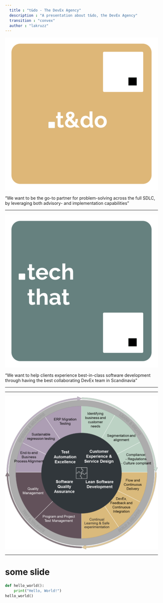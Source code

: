 ```yaml
---
  title : "t&do - The DevEx Agency"
  description : "A presentation about t&do, the DevEx Agency"
  transition : "convex"
  author : "lakruzz"
--- 
```

<!-- .slide: data-background="#64505a" -->

![.t&do](./assets/t&do.png) <!-- .element style="height: 180px; margin: 0 auto 4rem auto; background: transparent;" -->

<q>We want to be the go-to partner for problem-solving across the full SDLC, by leveraging both advisory- and implementation capabilities​</q>
<!-- .element style="color:white;" -->

---

<!-- .slide: data-background="#af9eb5" -->

![.tt](/assets/techthat.png) <!-- .element style="height: 180px; margin: 0 auto 4rem auto; background: transparent;" -->

<q>We want to help clients experience best-in-class software development through having the best collaborating DevEx team in Scandinavia​</q>
<!-- .element style="color:white;" -->

---
---

![t&do wheel](/assets/t&do_wheel.png) <!-- .element style="height: 450px; margin: 0 auto 4rem auto; background: transparent; align: left;" -->

---

# some slide

```python
def hello_world():
    print("Hello, World!")
hello_world()
``` 
